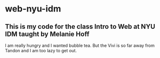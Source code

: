 # web-nyu-idm

## This is my code for the class Intro to Web at NYU IDM taught by Melanie Hoff

I am really hungry and I wanted bubble tea. But the Vivi is so far away from Tandon and I am too lazy to get out. 
